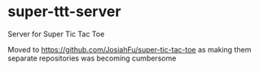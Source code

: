 # super-ttt-server
Server for Super Tic Tac Toe

Moved to https://github.com/JosiahFu/super-tic-tac-toe as making them separate repositories was becoming cumbersome
